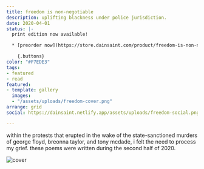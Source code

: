 ```yaml
---
title: freedom is non-negotiable
description: uplifting blackness under police jurisdiction.
date: 2020-04-01
status: |-
  print edition now available!

  * [preorder now](https://store.dainsaint.com/product/freedom-is-non-negotiable/1?cs=true&cst=custom)

    {.buttons}
color: "#F7EDE3"
tags:
- featured
- read
featured:
- template: gallery
  images:
  - "/assets/uploads/freedom-cover.png"
arrange: grid
social: https://dainsaint.netlify.app/assets/uploads/freedom-social.png

---
```

within the protests that erupted in the wake of the state-sanctioned murders of george floyd, breonna taylor, and tony mcdade, i felt the need to process my grief. these poems were written during the second half of 2020.

![cover](/assets/uploads/freedom-cover.jpg)